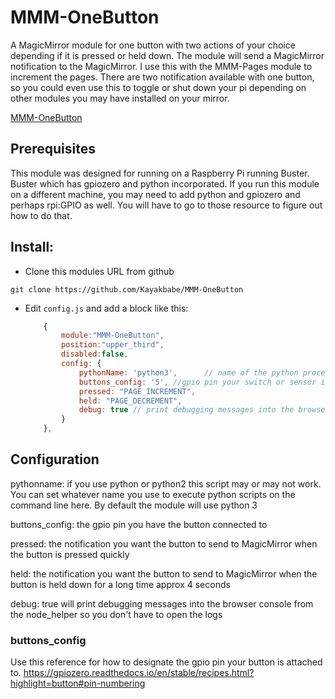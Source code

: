 # MMM-OneButton
A MagicMirror module for one button with two actions of your choice depending if it is pressed or held down. The module will send a MagicMirror notification to the MagicMirror. I use this with the MMM-Pages module to increment the pages. There are two notification available with one button, so you could even use this to toggle or shut down your pi depending on other modules you may have installed on your mirror.

[MMM-OneButton](https://github.com/Kayakbabe/MMM-OneButton)

## Prerequisites

This module was designed for running on a Raspberry Pi running Buster. Buster which has gpiozero and python incorporated. 
If you run this module on a different machine, you may need to add python and gpiozero and perhaps rpi:GPIO as well.
You will have to go to those resource to figure out how to do that.

## Install:

* Clone this modules URL from github
```
git clone https://github.com/Kayakbabe/MMM-OneButton
```

* Edit `config.js` and add a block like this:

	```js
		{
			module:"MMM-OneButton",
			position:"upper_third",
			disabled:false,
			config: {
				pythonName: 'python3',		// name of the python process to execute (could be python or python3 depending on your system)
				buttons_config: '5', //gpio pin your switch or sensor is connected to
				pressed: "PAGE_INCREMENT",
				held: "PAGE_DECREMENT",
				debug: true // print debugging messages into the browser console from the node_helper
			}
		},
	```

## Configuration

pythonname: if you use python or python2 this script may or may not work. You can set whatever name you use to execute python scripts on the command line here. By default the module will use python 3

buttons_config: the gpio pin you have the button connected to

pressed: the notification you want the button to send to MagicMirror when the button is pressed quickly

held: the notification you want the button to send to MagicMirror when the button is held down for a long time approx 4 seconds

debug: true will print debugging messages into the browser console from the node_helper so you don't have to open the logs

### buttons_config 
Use this reference for how to designate the gpio pin your button is attached to.
https://gpiozero.readthedocs.io/en/stable/recipes.html?highlight=button#pin-numbering

